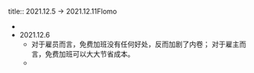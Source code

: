 title:: 2021.12.5 -> 2021.12.11Flomo

-
- 2021.12.6
	- 对于雇员而言，免费加班没有任何好处，反而加剧了内卷；
	  对于雇主而言，免费加班可以大大节省成本。
	-